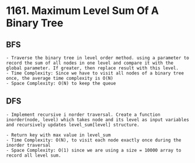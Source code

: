 # 1161. Maximum Level Sum Of A Binary Tree
## BFS
    - Traverse the binary tree in level order method. using a parameter to record the sum of all nodes in one level and compare it with the global parameter. If greater, then replace result with this level.
    - Time Complexity: Since we have to visit all nodes of a binary tree once, the average time complexity is O(N)
    - Space Complexity: O(N) to keep the queue
## DFS
    - Implement recursive i norder traversal. Create a function inorder(node, level) which takes node and its level as input variables and recursively updates level_sum[level] structure.

    - Return key with max value in level_sum
    - Time Complexity: O(N), to visit each node exactly once during the inorder traversal
    - Space Complexity: O(1) since we are using a size = 10000 array to record all level sum. 
